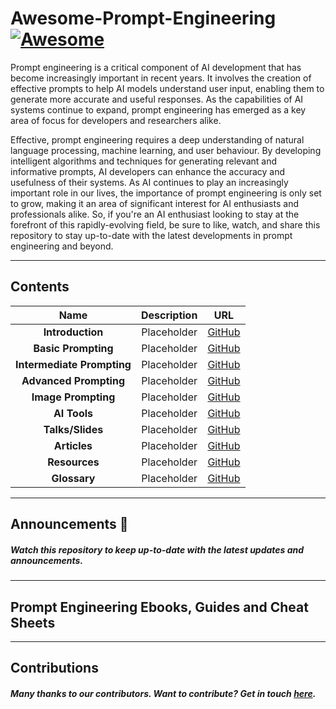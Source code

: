 # Awesome-Prompt-Engineering [![Awesome](https://awesome.re/badge.svg)](https://awesome.re)
Prompt engineering is a critical component of AI development that has become increasingly important in recent years. It involves the creation of effective prompts to help AI models understand user input, enabling them to generate more accurate and useful responses. As the capabilities of AI systems continue to expand, prompt engineering has emerged as a key area of focus for developers and researchers alike.

Effective, prompt engineering requires a deep understanding of natural language processing, machine learning, and user behaviour. By developing intelligent algorithms and techniques for generating relevant and informative prompts, AI developers can enhance the accuracy and usefulness of their systems. As AI continues to play an increasingly important role in our lives, the importance of prompt engineering is only set to grow, making it an area of significant interest for AI enthusiasts and professionals alike. So, if you're an AI enthusiast looking to stay at the forefront of this rapidly-evolving field, be sure to like, watch, and share this repository to stay up-to-date with the latest developments in prompt engineering and beyond.

---
## Contents
|  Name  |  Description  |  URL  |
| :-----:| :------------:| :----:|
| **Introduction**| Placeholder   | [GitHub](https://github.com/natnew/Awesome-Prompt-Engineering)|
| **Basic Prompting**| Placeholder    | [GitHub](https://github.com/natnew/Awesome-Prompt-Engineering)|
| **Intermediate Prompting**| Placeholder    | [GitHub](https://github.com/natnew/Awesome-Prompt-Engineering)|
| **Advanced Prompting**| Placeholder    | [GitHub](https://github.com/natnew/Awesome-Prompt-Engineering)|
| **Image Prompting**| Placeholder    | [GitHub](https://github.com/natnew/Awesome-Prompt-Engineering)|
| **AI Tools**| Placeholder    | [GitHub](https://github.com/natnew/Awesome-Prompt-Engineering)|
| **Talks/Slides**| Placeholder    | [GitHub](https://github.com/natnew/Awesome-Prompt-Engineering)|
| **Articles**| Placeholder    | [GitHub](https://github.com/natnew/Awesome-Prompt-Engineering)|
| **Resources**| Placeholder    | [GitHub](https://github.com/natnew/Awesome-Prompt-Engineering)|
| **Glossary**| Placeholder    | [GitHub](https://github.com/natnew/Awesome-Prompt-Engineering)|




---
## Announcements :eyes: 
##### Watch this repository to keep up-to-date with the latest updates and announcements. 

---
## Prompt Engineering Ebooks, Guides and Cheat Sheets
---
## Contributions
##### Many thanks to our contributors. Want to contribute? Get in touch [here](https://www.linkedin.com/in/natasha-newbold/). 
